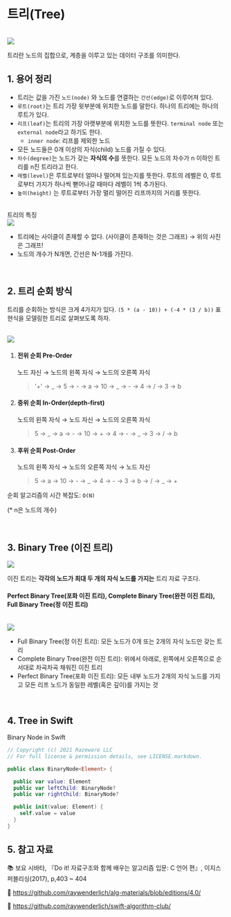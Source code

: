 # 트리(Tree)

<br>
<img src="https://open4tech.com/wp-content/uploads/2018/12/tree-data-struct.png">
<br>

트리란 노드의 집합으로, 계층을 이루고 있는 데이터 구조를 의미한다.

## 1. 용어 정리

- 트리는 값을 가진 `노드(node)` 와 노드를 연결하는 `간선(edge)`로 이루어져 있다.
- `루트(root)`는 트리 가장 윗부분에 위치한 노드를 말한다. 하나의 트리에는 하나의 루트가 있다.
- `리프(leaf)`는 트리의 가장 아랫부분에 위치한 노드를 뜻한다. `terminal node` 또는 `external node`라고 하기도 한다.
  - `inner node`: 리프를 제외한 노드
- 모든 노드들은 0개 이상의 자식(child) 노드를 가질 수 있다.
- `차수(degree)`는 노드가 갖는 **자식의 수**를 뜻한다. 모든 노드의 차수가 n 이하인 트리를 n진 트리라고 한다.
- `레벨(level)`은 루트로부터 얼마나 떨어져 있는지를 뜻한다. 루트의 레벨은 0, 루트로부터 가지가 하나씩 뻗어나갈 때마다 레벨이 1씩 추가된다.
- `높이(height)` 는 루트로부터 가장 멀리 떨어진 리프까지의 거리를 뜻한다.

<br>
트리의 특징
<br>

<img src="https://github.com/raywenderlich/swift-algorithm-club/raw/master/Tree/Images/Cycles.png">

- 트리에는 사이클이 존재할 수 없다. (사이클이 존재하는 것은 그래프) → 위의 사진은 그래프!
- 노드의 개수가 N개면, 간선은 N-1개를 가진다.

<br>

## 2. 트리 순회 방식

트리를 순회하는 방식은 크게 4가지가 있다. `(5 * (a - 10)) + (-4 * (3 / b))` 표현식을 모델링한 트리로 살펴보도록 하자.

<br>

<img src="https://github.com/raywenderlich/swift-algorithm-club/raw/master/Binary%20Tree/Images/Operations.png">

<br>

1. #### 전위 순회 Pre-Order

   노드 자신 → 노드의 왼쪽 자식 → 노드의 오른쪽 자식

   > '+' → _ → 5 → - → a → 10 → _ → - → 4 → / → 3 → b

2. #### 중위 순회 In-Order(depth-first)

   노드의 왼쪽 자식 → 노드 자신 → 노드의 오른쪽 자식

   > 5 → _ → a → - → 10 → + → 4 → - → _ → 3 → / → b

3. #### 후위 순회 Post-Order
   노드의 왼쪽 자식 → 노드의 오른쪽 자식 → 노드 자신
   > 5 → a → 10 → - → _ → 4 → - → 3 → b → / → _ → +

순회 알고리즘의 시간 복잡도: `O(N)`

(\* n은 노드의 개수)

<br>

## 3. Binary Tree (이진 트리)

<img src="https://github.com/raywenderlich/swift-algorithm-club/raw/master/Binary%20Tree/Images/BinaryTree.png">

이진 트리는 **각각의 노드가 최대 두 개의 자식 노드를 가지는** 트리 자료 구조다.

#### Perfect Binary Tree(포화 이진 트리), Complete Binary Tree(완전 이진 트리), Full Binary Tree(정 이진 트리)

<br>
<img src="https://adrianmejia.com/images/full-complete-perfect-binary-tree.jpg">

- Full Binary Tree(정 이진 트리): 모든 노드가 0개 또는 2개의 자식 노드만 갖는 트리
- Complete Binary Tree(완전 이진 트리): 위에서 아래로, 왼쪽에서 오른쪽으로 순서대로 차곡차곡 채워진 이진 트리
- Perfect Binary Tree(포화 이진 트리): 모든 내부 노드가 2개의 자식 노드를 가지고 모든 리프 노드가 동일한 레벨(혹은 깊이)를 가지는 것

<br>

## 4. Tree in Swift

Binary Node in Swift

```Swift
// Copyright (c) 2021 Razeware LLC
// For full license & permission details, see LICENSE.markdown.

public class BinaryNode<Element> {

  public var value: Element
  public var leftChild: BinaryNode?
  public var rightChild: BinaryNode?

  public init(value: Element) {
    self.value = value
  }
}
```

## 5. 참고 자료

📚 보요 시바타, 『Do it! 자료구조와 함께 배우는 알고리즘 입문: C 언어 편』, 이지스퍼블리싱(2017), p,403 ~ 404

🔗 https://github.com/raywenderlich/alg-materials/blob/editions/4.0/

🔗 https://github.com/raywenderlich/swift-algorithm-club/
